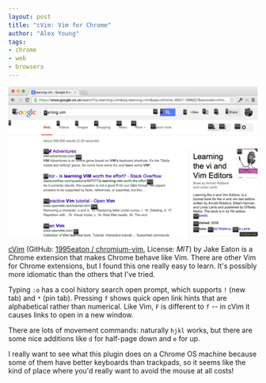 ```yaml
---
layout: post
title: "cVim: Vim for Chrome"
author: "Alex Young"
tags: 
- chrome
- web
- browsers
---
```


![cVim](/images/posts/cvim.png)

[cVim](https://chrome.google.com/webstore/detail/cvim/ihlenndgcmojhcghmfjfneahoeklbjjh) (GitHub: [1995eaton / chromium-vim](https://github.com/1995eaton/chromium-vim), License: _MIT_) by Jake Eaton is a Chrome extension that makes Chrome behave like Vim.  There are other Vim for Chrome extensions, but I found this one really easy to learn.  It's possibly more idiomatic than the others that I've tried.

Typing `:o` has a cool history search open prompt, which supports `!` (new tab) and `*` (pin tab).  Pressing `f` shows quick open link hints that are alphabetical rather than numerical.  Like Vim, `F` is different to `f` -- in cVim it causes links to open in a new window.

There are lots of movement commands: naturally `hjkl` works, but there are some nice additions like `d` for half-page down and `e` for up.

I really want to see what this plugin does on a Chrome OS machine because some of them have better keyboards than trackpads, so it seems like the kind of place where you'd really want to avoid the mouse at all costs!
